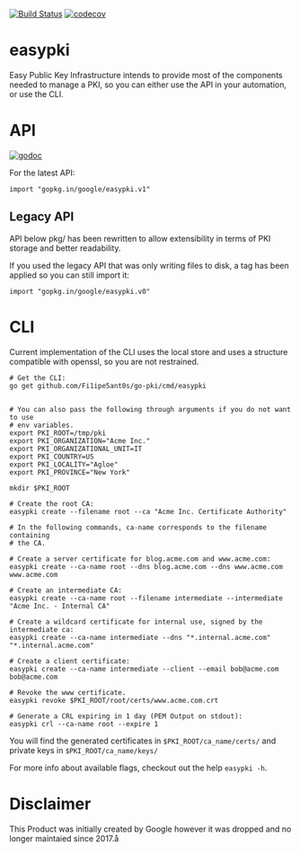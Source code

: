 [![Build
Status](https://travis-ci.org/google/easypki.svg?branch=master)](https://travis-ci.org/google/easypki)
[![codecov](https://codecov.io/gh/google/easypki/branch/master/graph/badge.svg)](https://codecov.io/gh/google/easypki)

easypki
======

Easy Public Key Infrastructure intends to provide most of the components needed
to manage a PKI, so you can either use the API in your automation, or use the
CLI.

# API

[![godoc](https://godoc.org/github.com/google/easypki?status.svg)](https://godoc.org/github.com/google/easypki)

For the latest API:

```
import "gopkg.in/google/easypki.v1"
```

## Legacy API

API below pkg/ has been rewritten to allow extensibility in terms of PKI
storage and better readability.

If you used the legacy API that was only writing files to disk, a tag has been
applied so you can still import it:

```
import "gopkg.in/google/easypki.v0"
```

# CLI

Current implementation of the CLI uses the local store and uses a structure
compatible with openssl, so you are not restrained.

```
# Get the CLI:
go get github.com/Fi1ipe5ant0s/go-pki/cmd/easypki


# You can also pass the following through arguments if you do not want to use
# env variables.
export PKI_ROOT=/tmp/pki
export PKI_ORGANIZATION="Acme Inc."
export PKI_ORGANIZATIONAL_UNIT=IT
export PKI_COUNTRY=US
export PKI_LOCALITY="Agloe"
export PKI_PROVINCE="New York"

mkdir $PKI_ROOT

# Create the root CA:
easypki create --filename root --ca "Acme Inc. Certificate Authority"

# In the following commands, ca-name corresponds to the filename containing
# the CA.

# Create a server certificate for blog.acme.com and www.acme.com:
easypki create --ca-name root --dns blog.acme.com --dns www.acme.com www.acme.com

# Create an intermediate CA:
easypki create --ca-name root --filename intermediate --intermediate "Acme Inc. - Internal CA"

# Create a wildcard certificate for internal use, signed by the intermediate ca:
easypki create --ca-name intermediate --dns "*.internal.acme.com" "*.internal.acme.com"

# Create a client certificate:
easypki create --ca-name intermediate --client --email bob@acme.com bob@acme.com

# Revoke the www certificate.
easypki revoke $PKI_ROOT/root/certs/www.acme.com.crt

# Generate a CRL expiring in 1 day (PEM Output on stdout):
easypki crl --ca-name root --expire 1
```
You will find the generated certificates in `$PKI_ROOT/ca_name/certs/` and
private keys in `$PKI_ROOT/ca_name/keys/`

For more info about available flags, checkout out the help `easypki -h`.

# Disclaimer

This Product was initially created by Google however it was dropped and no longer maintaied since 2017.å
